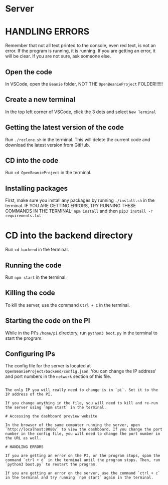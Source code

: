 # Server

# HANDLING ERRORS

Remember that not all text printed to the console, even red text, is not an error. If the program is running, it is running. If you are getting an error, it will be clear. If you are not sure, ask someone else.

## Open the code

In VSCode, open the `Beanie` folder, NOT THE `OpenBeanieProject` FOLDER!!!!!!

## Create a new terminal

In the top left corner of VSCode, click the 3 dots and select `New Terminal`

## Getting the latest version of the code

Run `./reclone.sh` in the terminal. This will delete the current code and download the latest version from GitHub.

## CD into the code

Run `cd OpenBeanieProject` in the terminal.

## Installing packages

First, make sure you install any packages by running `./install.sh` in the terminal.
IF YOU ARE GETTING ERRORS, TRY RUNNING THESE COMMANDS IN THE TERMINAL: `npm install` and then `pip3 install -r requirements.txt`

# CD into the backend directory

Run `cd backend` in the terminal.

## Running the code

Run `npm start` in the terminal.

## Killing the code

To kill the server, use the command `Ctrl + C` in the terminal.

## Starting the code on the PI

While in the PI's `/home/pi` directory, run `python3 boot.py` in the terminal to start the program.

## Configuring IPs

The config file for the server is located at `OpenBeanieProject/backend/config.json`. You can change the IP address' and port numbers in the `network` section of this file.

```

The only IP you will really need to change is in `pi`. Set it to the IP address of the PI.

If you change anything in the file, you will need to kill and re-run the server using `npm start` in the terminal.

# Accessing the dashboard preview website

In the browser of the same computer running the server, open `http://localhost:8080/` to view the dashboard. If you change the port number in the config file, you will need to change the port number in the URL as well.

# HANDLING ERRORS

If you are getting an error on the PI, or the program stops, spam the command `ctrl + d` in the terminal until the program stops. Then, run `python3 boot.py` to restart the program.

If you are getting an error on the server, use the command `ctrl + c` in the terminal and try running `npm start` again in the terminal.
```

